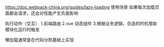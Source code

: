 https://doc.webpack-china.org/guides/lazy-loading
使用场景
如果每次加载页面都会请求，还会对性能产生负面影响

执行动作（交互）
1.前端路由
2.vue 动态组件
3.根据业务逻辑，合适的时机借助模块化运行时触发

懒加载通常是在代码分割基础上实现